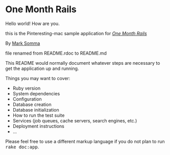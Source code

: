 # One Month Rails

Hello world!
How are you.

this is the Pinteresting-mac sample application for
[*One Month Rails*](https://onemonth.com)

By [Mark Somma](https://plus.google.com/u/0/+MarkSomma/posts)

file renamed from README.rdoc to README.md

This README would normally document whatever steps are necessary to get the
application up and running.

Things you may want to cover:
* Ruby version
* System dependencies
* Configuration
* Database creation
* Database initialization
* How to run the test suite
* Services (job queues, cache servers, search engines, etc.)
* Deployment instructions
* ...

Please feel free to use a different markup language if you do not plan to run
<tt>rake doc:app</tt>.
